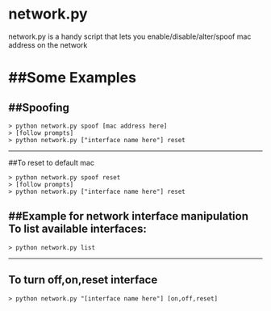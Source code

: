 network.py
==========

network.py is a handy script that lets you enable/disable/alter/spoof mac address on the network

##Some Examples
=============
##Spoofing
--------------------------------------------
```
> python network.py spoof [mac address here]
> [follow prompts]
> python network.py ["interface name here"] reset
```
--------------------------------------------
##To reset to default mac
```
> python network.py spoof reset
> [follow prompts]
> python network.py ["interface name here"] reset
```
##Example for network interface manipulation
To list available interfaces:
--------------------------------------------
```
> python network.py list
```
--------------------------------------------
To turn off,on,reset interface
--------------------------------------------
```
> python network.py "[interface name here"] [on,off,reset]
```
